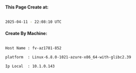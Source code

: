 
   
#### This Page Create at:

```bash

2025-04-11 - 22:08:10 UTC

```

#### Create By Machine:

```bash

Host Name : fv-az1781-852

platform  : Linux-6.8.0-1021-azure-x86_64-with-glibc2.39

Ip Local  : 10.1.0.143

```

